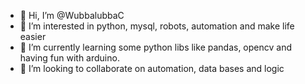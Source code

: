 - 👋 Hi, I’m @WubbalubbaC
- 👀 I’m interested in python, mysql, robots, automation and make life easier
- 🌱 I’m currently learning some python libs like pandas, opencv and having fun with arduino.
- 💞️ I’m looking to collaborate on automation, data bases and logic
   <!---

WubbalubbaC/WubbalubbaC is a ✨ special ✨ repository because its `README.md` (this file) appears on your GitHub profile.
You can click the Preview link to take a look at your changes.
--->
